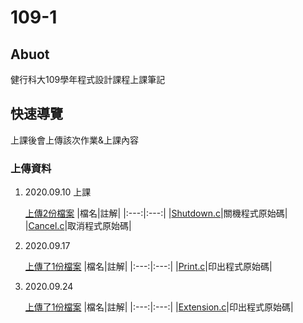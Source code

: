 # 109-1

## Abuot

健行科大109學年程式設計課程上課筆記

## 快速導覽

上課後會上傳該次作業&上課內容

### 上傳資料

1. 2020.09.10 上課

    [上傳2份檔案](https://github.com/james10949/109-1/tree/master/20200910)
    |檔名|註解|
    |:---:|:---:|
    |[Shutdown.c](https://github.com/james10949/109-1/tree/master/20200910/Shutdown.c)|關機程式原始碼|
    |[Cancel.c](https://github.com/james10949/109-1/tree/master/20200910/Cancel.c)|取消程式原始碼|

2. 2020.09.17

    [上傳了1份檔案](https://github.com/james10949/109-1/tree/master/20200917)
    |檔名|註解|
    |:---:|:---:|
    |[Print.c](https://github.com/james10949/109-1/tree/master/20200917/Print.c)|印出程式原始碼|

3. 2020.09.24

    [上傳了1份檔案](https://github.com/james10949/109-1/tree/master/20200924)
    |檔名|註解|
    |:---:|:---:|
    |[Extension.c](https://github.com/james10949/109-1/tree/master/20200924/Extension.c)|印出程式原始碼|
